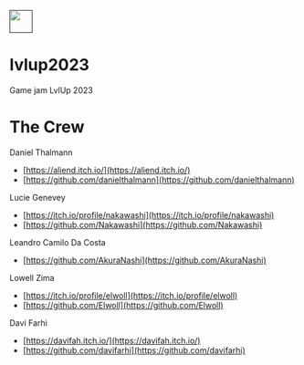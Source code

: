 [<img height="40px" src="https://static.itch.io/images/badge.svg">]()

# lvlup2023
Game jam LvlUp 2023

# The Crew

Daniel Thalmann

- [https://aliend.itch.io/](https://aliend.itch.io/)
- [https://github.com/danielthalmann](https://github.com/danielthalmann)

Lucie Genevey

- [https://itch.io/profile/nakawashi](https://itch.io/profile/nakawashi)
- [https://github.com/Nakawashi](https://github.com/Nakawashi)


Leandro Camilo Da Costa

- [https://github.com/AkuraNashi](https://github.com/AkuraNashi)

Lowell Zima

- [https://itch.io/profile/elwoll](https://itch.io/profile/elwoll)
- [https://github.com/Elwoll](https://github.com/Elwoll)

Davi Farhi

- [https://davifah.itch.io/](https://davifah.itch.io/)
- [https://github.com/davifarhi](https://github.com/davifarhi)
